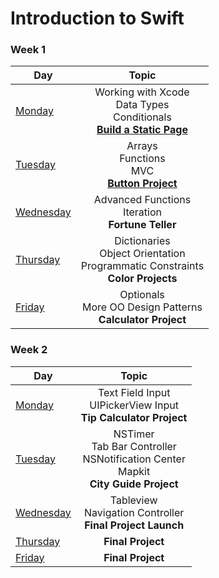 # Introduction to Swift

### Week 1

Day 	    |	Topic           
----------|:----------------:
[Monday](https://github.com/upperlinecode/intro-to-swift/tree/master/day-1) 	  | Working with Xcode <br> Data Types <br> Conditionals <br> [**Build a Static Page**](http://screencast-o-matic.com/u/iUM7/static-profile-walkthrough)
[Tuesday](https://github.com/upperlinecode/intro-to-swift/tree/master/day-2)    | Arrays <br> Functions <br> MVC <br> [**Button Project**](http://screencast-o-matic.com/u/iUM7/bunnypresswalkthrough)
[Wednesday](https://github.com/upperlinecode/intro-to-swift/tree/master/day-3)  | Advanced Functions <br> Iteration <br> **Fortune Teller**
[Thursday](https://github.com/upperlinecode/intro-to-swift/tree/master/day-4)   | Dictionaries <br> Object Orientation <br>  Programmatic Constraints <br> **Color Projects**
[Friday](https://github.com/upperlinecode/intro-to-swift/tree/master/day-5)     | Optionals <br> More OO Design Patterns <br> **Calculator Project**


### Week 2

Day 	    |	Topic           
----------|:----------------:
[Monday](https://github.com/upperlinecode/intro-to-swift/tree/master/day-6) 	  | Text Field Input <br> UIPickerView Input <br> **Tip Calculator Project**
[Tuesday](https://github.com/upperlinecode/intro-to-swift/tree/master/day-7)    | NSTimer <br> Tab Bar Controller <br> NSNotification Center <br> Mapkit <br> **City Guide Project**
[Wednesday](https://github.com/upperlinecode/intro-to-swift/tree/master/day-8)  | Tableview <br> Navigation Controller <br> **Final Project Launch**
[Thursday](https://github.com/upperlinecode/intro-to-swift/tree/master/day-9)   | **Final Project**
[Friday](https://github.com/upperlinecode/intro-to-swift/tree/master/day-10)    | **Final Project**

